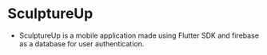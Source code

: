 # SculptureUp
- SculptureUp is a mobile application made using Flutter SDK and firebase as a database for user authentication.

